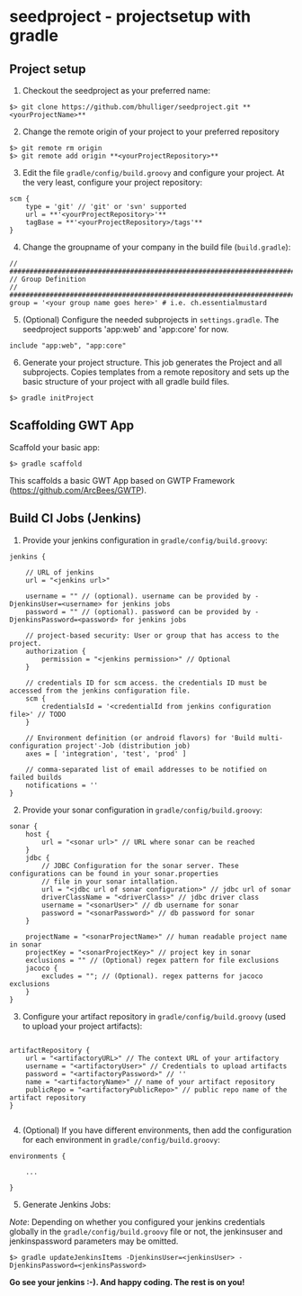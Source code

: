 seedproject - projectsetup with gradle
======================================

## Project setup

1. Checkout the seedproject as your preferred name:

```
$> git clone https://github.com/bhulliger/seedproject.git **<yourProjectName>**

```

2. Change the remote origin of your project to your preferred repository

```
$> git remote rm origin
$> git remote add origin **<yourProjectRepository>**

```

3. Edit the file ```gradle/config/build.groovy``` and configure your project. At the very least, configure your project repository:

```
scm {
	type = 'git' // 'git' or 'svn' supported
	url = **'<yourProjectRepository>'**
	tagBase = **'<yourProjectRepository>/tags'**
}

```

4. Change the groupname of your company in the build file (```build.gradle```):

```
// ############################################################################
// Group Definition
// ############################################################################
group = '<your group name goes here>' # i.e. ch.essentialmustard

```

5. (Optional) Configure the needed subprojects in ```settings.gradle```. The seedproject supports 'app:web' and 'app:core' for now.

```
include "app:web", "app:core"

```

6. Generate your project structure. This job generates the Project and all subprojects. Copies templates from a remote repository and sets up the basic structure of your project with all gradle build files.

```
$> gradle initProject

```

## Scaffolding GWT App

Scaffold your basic app:

```
$> gradle scaffold

```

This scaffolds a basic GWT App based on GWTP Framework (https://github.com/ArcBees/GWTP).

## Build CI Jobs (Jenkins)

1. Provide your jenkins configuration in ```gradle/config/build.groovy```:

```
jenkins {

	// URL of jenkins 
	url = "<jenkins url>" 

	username = "" // (optional). username can be provided by -DjenkinsUser=<username> for jenkins jobs
	password = "" // (optional). password can be provided by -DjenkinsPassword=<password> for jenkins jobs

	// project-based security: User or group that has access to the project. 
	authorization {
		permission = "<jenkins permission>" // Optional
	}

	// credentials ID for scm access. the credentials ID must be accessed from the jenkins configuration file.
	scm {
		credentialsId = '<credentialId from jenkins configuration file>' // TODO
	}

	// Environment definition (or android flavors) for 'Build multi-configuration project'-Job (distribution job)
	axes = [ 'integration', 'test', 'prod' ]

	// comma-separated list of email addresses to be notified on failed builds
	notifications = '' 
}

```

2. Provide your sonar configuration in ```gradle/config/build.groovy```:

```
sonar {
	host {
		url = "<sonar url>" // URL where sonar can be reached
	}
	jdbc {
		// JDBC Configuration for the sonar server. These configurations can be found in your sonar.properties 
		// file in your sonar intallation.
		url = "<jdbc url of sonar configuration>" // jdbc url of sonar
		driverClassName = "<driverClass>" // jdbc driver class
		username = "<sonarUser>" // db username for sonar
		password = "<sonarPassword>" // db password for sonar
	}

	projectName = "<sonarProjectName>" // human readable project name in sonar
	projectKey = "<sonarProjectKey>" // project key in sonar
	exclusions = "" // (Optional) regex pattern for file exclusions
	jacoco {	
		excludes = ""; // (Optional). regex patterns for jacoco exclusions
	}
}

```

3. Configure your artifact repository in ```gradle/config/build.groovy``` (used to upload your project artifacts):

```

artifactRepository {
	url = "<artifactoryURL>" // The context URL of your artifactory
	username = "<artifactoryUser>" // Credentials to upload artifacts
	password = "<artifactoryPassword>" // ''
	name = "<artifactoryName>" // name of your artifact repository
	publicRepo = "<artifactoryPublicRepo>" // public repo name of the artifact repository
}


```

4. (Optional) If you have different environments, then add the configuration for each environment  in ```gradle/config/build.groovy```:


```
environments {

	...

}

```

5. Generate Jenkins Jobs:

_Note_: Depending on whether you configured your jenkins credentials globally in the ```gradle/config/build.groovy``` file or not, the jenkinsuser and jenkinspassword parameters may be omitted.

```
$> gradle updateJenkinsItems -DjenkinsUser=<jenkinsUser> -DjenkinsPassword=<jenkinsPassword>

```

**Go see your jenkins :-). And happy coding. The rest is on you!**

